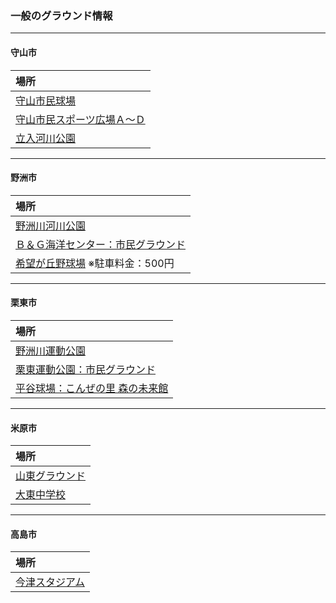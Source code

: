 ### 一般のグラウンド情報
---
#### 守山市
|場所|
|:---|
|[守山市民球場](https://www.google.co.jp/maps/place/%E5%AE%88%E5%B1%B1%E5%B8%82%E6%B0%91%E7%90%83%E5%A0%B4/@35.0673664,135.9802172,480m/data=!3m1!1e3!4m5!3m4!1s0x0:0xda3a29013a15f375!8m2!3d35.0675977!4d135.9806679?hl=ja)|
|[守山市民スポーツ広場Ａ～Ｄ](https://www.google.co.jp/maps/place/%E5%AE%88%E5%B1%B1%E3%82%B9%E3%83%9D%E3%83%BC%E3%83%84%E5%BA%83%E5%A0%B4/@35.0658007,135.9784641,341m/data=!3m1!1e3!4m5!3m4!1s0x0:0xe0f929009c9987aa!8m2!3d35.0655412!4d135.97884?hl=ja)|
|[立入河川公園](https://www.google.co.jp/maps/place/%E5%AE%88%E5%B1%B1%E5%B8%82%E7%AB%8B%E5%85%A5%E6%B2%B3%E5%B7%9D%E5%85%AC%E5%9C%92/@35.0523143,136.0102438,482m/data=!3m1!1e3!4m5!3m4!1s0x0:0x1c6a08487ec472f4!8m2!3d35.0539795!4d136.0090598?hl=ja)|
---
#### 野洲市
|場所|
|:---|
|[野洲川河川公園](https://www.google.co.jp/maps/place/%E9%87%8E%E6%B4%B2%E5%B7%9D%E6%B2%B3%E5%B7%9D%E5%85%AC%E5%9C%92/@35.0489718,136.0199277,402m/data=!3m1!1e3!4m5!3m4!1s0x0:0x91a1b0c76417de10!8m2!3d35.050345!4d136.0187083?hl=ja)|
|[Ｂ＆Ｇ海洋センター：市民グラウンド](https://www.google.co.jp/maps/place/%E9%87%8E%E6%B4%B2%E5%B8%82%E4%B8%AD%E4%B8%BB%EF%BC%A2%EF%BC%86%EF%BC%A7%E6%B5%B7%E6%B4%8B%E3%82%BB%E3%83%B3%E3%82%BF%E3%83%BC/@35.1138952,136.0096032,404m/data=!3m1!1e3!4m5!3m4!1s0x0:0xeb06e5d594a21df3!8m2!3d35.1134752!4d136.0094849?hl=ja)|
|[希望が丘野球場](https://www.google.co.jp/maps/place/%E5%B8%8C%E6%9C%9B%E3%81%8C%E4%B8%98+%E9%87%8E%E7%90%83%E5%A0%B4/@35.0568516,136.0494798,489m/data=!3m1!1e3!4m5!3m4!1s0x0:0xe9189fc6489f5787!8m2!3d35.0567367!4d136.0500862?hl=ja) ※駐車料金：500円|
---
#### 栗東市
|場所|
|:---|
|[野洲川運動公園](https://www.google.co.jp/maps/place/%E9%87%8E%E6%B4%B2%E5%B7%9D%E9%81%8B%E5%8B%95%E5%85%AC%E5%9C%92/@35.0465003,136.0147878,353m/data=!3m1!1e3!4m5!3m4!1s0x0:0xd5d746d8cf006b3b!8m2!3d35.0477781!4d136.0132682?hl=ja)|
|[栗東運動公園：市民グラウンド](https://www.google.co.jp/maps/place/%E6%A0%97%E6%9D%B1%E9%81%8B%E5%8B%95%E5%85%AC%E5%9C%92/@35.0163586,135.990682,418m/data=!3m1!1e3!4m5!3m4!1s0x0:0xe0629a611148112c!8m2!3d35.016205!4d135.9906357?hl=ja)|
|[平谷球場：こんぜの里 森の未来館](https://www.google.co.jp/maps/place/%E3%80%92520-3002+%E6%BB%8B%E8%B3%80%E7%9C%8C%E6%A0%97%E6%9D%B1%E5%B8%82%E8%A6%B3%E9%9F%B3%E5%AF%BA+%E5%B9%B3%E8%B0%B7%E7%90%83%E5%A0%B4/@34.9641818,136.0420921,344m/data=!3m1!1e3!4m5!3m4!1s0x600168b38fc59a69:0x1cb9bcec57f3b7ce!8m2!3d34.9639579!4d136.0425653)|
---
#### 米原市
|場所|
|:---|
|[山東グラウンド](https://www.google.co.jp/maps/place/%E7%B1%B3%E5%8E%9F%E5%B8%82%E5%B1%B1%E6%9D%B1%E3%82%B0%E3%83%A9%E3%82%A6%E3%83%B3%E3%83%89/@35.3770146,136.3520742,467m/data=!3m1!1e3!4m5!3m4!1s0x0:0x236116b48c521815!8m2!3d35.3773222!4d136.3524462)|
|[大東中学校](https://www.google.co.jp/maps/place/%E7%B1%B3%E5%8E%9F%E5%B8%82%E7%AB%8B%E5%A4%A7%E6%9D%B1%E4%B8%AD%E5%AD%A6%E6%A0%A1/@35.3772503,136.3579576,468m/data=!3m1!1e3!4m5!3m4!1s0x0:0xda2c988b0e37af28!8m2!3d35.377502!4d136.3581808)|
---
#### 高島市
|場所|
|:---|
|[今津スタジアム](https://www.google.co.jp/maps/place/%E4%BB%8A%E6%B4%A5%E7%B7%8F%E5%90%88%E9%81%8B%E5%8B%95%E5%85%AC%E5%9C%92%E4%BB%8A%E6%B4%A5%E3%82%B9%E3%82%BF%E3%82%B8%E3%82%A2%E3%83%A0/@35.4159509,135.9979594,923m/data=!3m1!1e3!4m5!3m4!1s0x0:0x7265a714722954ee!8m2!3d35.4162434!4d135.9988788?hl=ja)|
